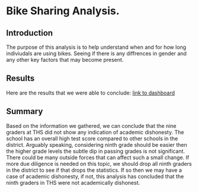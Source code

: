 # Bike Sharing Analysis. 
 
 
## Introduction
The purpose of this analysis is to help understand when and for how long indiviudals are using bikes. Seeing if there is any diffrences in gender and any other key factors that may become present. 
 
## Results
Here are the results that we were able to conclude:
 [link to dashboard]("https://public.tableau.com/app/profile/jahid.miah/viz/BikeTripAnalysis_16564779480090/Story1?publish=yes")

## Summary
Based on the information we gathered, we can conclude that the nine graders at THS did not show any indication of academic dishonesty. The school has an overall high test score compared to other schools in the district. Arguably speaking, considering ninth grade should be easier then the higher grade levels the subtle dip in passing grades is not significant. There could be many outside forces that can affect such a small change. If more due diligence is needed on this topic, we should drop all ninth graders in the district to see if that drops the statistics. If so then we may have a case of academic dishonesty, if not, this analysis has concluded that the ninth graders in THS were not academically dishonest.